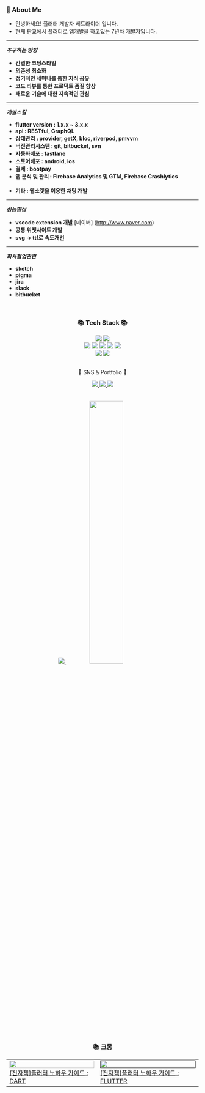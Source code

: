 ### 🚀 About Me

- 안녕하세요! 플러터 개발자 베트라이더 입니다.
- 현재 판교에서 플러터로 앱개발을 하고있는 7년차 개발자입니다.

----

***추구하는 방향***
- **간결한 코딩스타일**
- **의존성 최소화**
- **정기적인 세미나를 통한 지식 공유**
- **코드 리뷰를 통한 프로덕트 품질 향상**
- **새로운 기술에 대한 지속적인 관심**

----

***개발스킬***
- **flutter version : 1.x.x ~ 3.x.x**
- **api : RESTful, GraphQL**
- **상태관리 : provider, getX, bloc, riverpod, pmvvm**
- **버전관리시스템 : git, bitbucket, svn**
- **자동화배포 : fastlane**
- **스토어배포 : android, ios**
- **결제 : bootpay**
- **앱 분석 및 관리 : Firebase Analytics 및 GTM, Firebase Crashlytics**
<br></br>
- **기타 : 웹소켓을 이용한 채팅 개발**

----

***성능향상***
- **vscode extension 개발**
[네이버] (http://www.naver.com)
- **공통 위젯사이트 개발**
- **svg -> ttf로 속도개선**
----

***회사협업관련***
- **sketch**
- **pigma**
- **jira**
- **slack**
- **bitbucket**

<br/>

<div align=center>
	<h3>📚 Tech Stack 📚</h3>
</div>
<div align="center">
	<img src="https://img.shields.io/badge/Flutter-0082c8?style=flat&logo=Flutter&logoColor=white" />
	<img src="https://img.shields.io/badge/Dart-1877f2?style=flat&logo=Dart&logoColor=white" />
	<br>
	<img src="https://img.shields.io/badge/Java-007396?style=flat&logo=Conda-Forge&logoColor=white" />
	<img src="https://img.shields.io/badge/Spring-6DB33F?style=flat&logo=Spring&logoColor=white" />
	<img src="https://img.shields.io/badge/JavaScript-F7DF1E?style=flat&logo=JavaScript&logoColor=white" />
	<img src="https://img.shields.io/badge/jQuery-0769AD?style=flat&logo=jQuery&logoColor=white" />
	<img src="https://img.shields.io/badge/Python-003545?style=flat&logo=Python&logoColor=white" />
	<br>
	<img src="https://img.shields.io/badge/Oracle%20SQL-F80000?style=flat&logo=Oracle&logoColor=white" />
	<img src="https://img.shields.io/badge/MySQL-4479A1?style=flat&logo=MySQL&logoColor=white" />
	
	
</div>
<br>
<div align=center>
	<p>🎨 SNS & Portfolio 🎨</p>
</div>
<div align=center>
	<a href="https://gaudy-tulip-a0f.notion.site/eae3f8c1475e46a8ab8b64d37babf89c">
		<img src="https://img.shields.io/badge/Portfolio-FF3633?style=flat&logo=Micro.blog&logoColor=white" />
	</a>
	<a href="https://betrider.tistory.com">
		<img src="https://img.shields.io/badge/Blog-FF9800?style=flat&logo=Blogger&logoColor=white" />
	</a>
	<a href="https://www.notion.so/1b6643fe3ed14bcb8c07e4eac5e41e09?pvs=4">
		<img src="https://img.shields.io/badge/Notion-000000?style=flat&logo=Notion&logoColor=white" />
	</a>
	<br>
</div>

<br>
<br>

<div align=center>
	<a href="s">
	  <img src="https://github-readme-stats.vercel.app/api/top-langs/?username=betrider&exclude_repo=dkssud8150.github.io&layout=compact&theme=tokyonight" />
	</a>
	<a href="s">
	  <img src="https://github-readme-stats.vercel.app/api?username=betrider&theme=tokyonight&show_icons=true" width="42%" />
	</a>
	
<br>
<br>

### 📚 크몽
<table><tbody><tr>
<td>
    <a href="https://gaudy-tulip-a0f.notion.site/2023-DART-9cb08f251e4a4f18b7d2abe66a943c17">
	<img width="100%" src="https://miro.medium.com/max/700/1*rb3JJRN2YfybijTcxQiiUQ.png"/><br/>
	<div>[전자책]플러터 노하우 가이드 : DART</div>
    </a>
</td>
<td>
    <a href="">
	<img width="100%" src="https://miro.medium.com/max/700/1*rb3JJRN2YfybijTcxQiiUQ.png"/><br/>
	<div>[전자책]플러터 노하우 가이드 : FLUTTER</div>
    </a>
</td>
</div>
